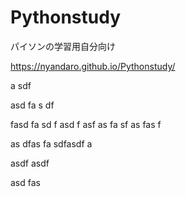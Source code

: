 # Pythonstudy
パイソンの学習用自分向け

https://nyandaro.github.io/Pythonstudy/



a
sdf

asd
fa
s
df


fasd
fa
sd
f
asd
f
asf
as
fa
sf
as
fas
f


as
dfas
fa
sdfasdf
a

asdf
asdf


asd
fas


